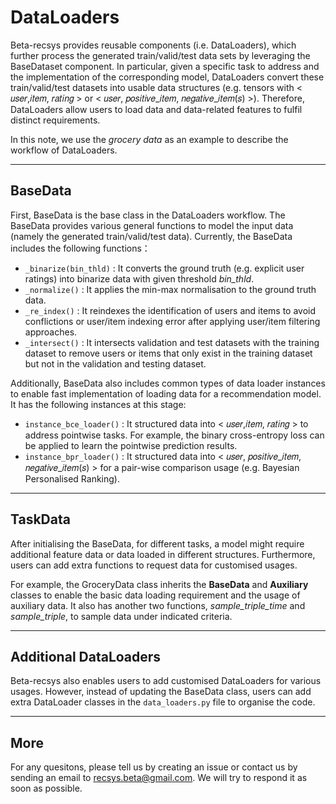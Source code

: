 # DataLoaders

Beta-recsys provides reusable components (i.e. DataLoaders), which further process the generated train/valid/test data sets by leveraging the BaseDataset component. In particular, given a specific task to address and the implementation of the corresponding model, DataLoaders convert these train/valid/test datasets into usable data structures (e.g. tensors with < 𝑢𝑠𝑒𝑟,𝑖𝑡𝑒𝑚, 𝑟𝑎𝑡𝑖𝑛𝑔 > or < 𝑢𝑠𝑒𝑟, 𝑝𝑜𝑠𝑖𝑡𝑖𝑣𝑒_𝑖𝑡𝑒𝑚, 𝑛𝑒𝑔𝑎𝑡𝑖𝑣𝑒_𝑖𝑡𝑒𝑚(𝑠) >). Therefore, DataLoaders allow users to load data and data-related features to fulfil distinct requirements. 

In this note, we use the *grocery data* as an example to describe the workflow of DataLoaders.

---
## BaseData

First, BaseData is the base class in the DataLoaders workflow. The BaseData provides various general functions to model the input data (namely the generated train/valid/test data). Currently, the BaseData includes the following functions：

- `_binarize(bin_thld)` : It converts the ground truth (e.g. explicit user ratings) into binarize data with given threshold *bin_thld*.
- `_normalize()` : It applies the min-max normalisation to the ground truth data.
- `_re_index()` : It reindexes the identification of users and items to avoid conflictions or user/item indexing error after applying user/item filtering approaches.
- `_intersect()` : It intersects validation and test datasets with the training dataset to remove users or items that only exist in the training dataset but not in the validation and testing dataset.

Additionally, BaseData also includes common types of data loader instances to enable fast implementation of loading data for a recommendation model. It has the following instances at this stage:

- `instance_bce_loader()` : It structured data into < 𝑢𝑠𝑒𝑟,𝑖𝑡𝑒𝑚, 𝑟𝑎𝑡𝑖𝑛𝑔 > to address pointwise tasks. For example, the binary cross-entropy loss can be applied to learn the pointwise prediction results.
- `instance_bpr_loader()` : It structured data into < 𝑢𝑠𝑒𝑟, 𝑝𝑜𝑠𝑖𝑡𝑖𝑣𝑒_𝑖𝑡𝑒𝑚, 𝑛𝑒𝑔𝑎𝑡𝑖𝑣𝑒_𝑖𝑡𝑒𝑚(𝑠) > for a pair-wise comparison usage (e.g. Bayesian Personalised Ranking). 

---
## TaskData
After initialising the BaseData, for different tasks, a model might require additional feature data or data loaded in different structures. Furthermore, users can add extra functions to request data for customised usages.

For example, the GroceryData class inherits the **BaseData** and **Auxiliary** classes to enable the basic data loading requirement and 
the usage of auxiliary data. It also has another two functions, *sample_triple_time* and *sample_triple*, to sample data under indicated criteria.   

---
## Additional DataLoaders
Beta-recsys also enables users to add customised DataLoaders for various usages. However, instead of updating the BaseData class, users can add extra DataLoader classes in the `data_loaders.py` file to organise the code.

---
## More
For any quesitons, please tell us by creating an issue or contact us by sending an email to recsys.beta@gmail.com. We will try to respond it as soon as possible.
